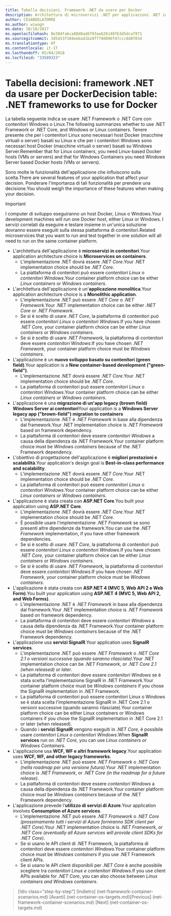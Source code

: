 ```yaml
---
title: Tabella decisioni. Framework .NET da usare per Docker
description: Architettura di microservizi .NET per applicazioni .NET in contenitori | Tabella decisioni, framework .NET da usare per Docker
author: CESARDELATORRE
ms.author: wiwagn
ms.date: 10/18/2017
ms.openlocfilehash: 0e384fabca88d8ad6f93ae626140fb3d5dcaf971
ms.sourcegitcommit: 3d5d33f384eeba41b2dff79d096f47ccc8d8f03d
ms.translationtype: HT
ms.contentlocale: it-IT
ms.lasthandoff: 05/04/2018
ms.locfileid: "33589323"
---
```

# <a name="decision-table-net-frameworks-to-use-for-docker"></a><span data-ttu-id="84099-104">Tabella decisioni: framework .NET da usare per Docker</span><span class="sxs-lookup"><span data-stu-id="84099-104">Decision table: .NET frameworks to use for Docker</span></span>

<span data-ttu-id="84099-105">La tabella seguente indica se usare .NET Framework o .NET Core con contenitori Windows o Linux.</span><span class="sxs-lookup"><span data-stu-id="84099-105">The following summarizes whether to use .NET Framework or .NET Core, and Windows or Linux containers.</span></span> <span data-ttu-id="84099-106">Tenere presente che per i contenitori Linux sono necessari host Docker (macchine virtuali o server) basati su Linux e che per i contenitori Windows sono necessari host Docker (macchine virtuali o server) basati su Windows Server.</span><span class="sxs-lookup"><span data-stu-id="84099-106">Remember that for Linux containers, you need Linux-based Docker hosts (VMs or servers) and that for Windows Containers you need Windows Server based Docker hosts (VMs or servers).</span></span>

<span data-ttu-id="84099-107">Sono molte le funzionalità dell'applicazione che influiscono sulla scelta.</span><span class="sxs-lookup"><span data-stu-id="84099-107">There are several features of your application that affect your decision.</span></span> <span data-ttu-id="84099-108">Ponderare l'importanza di tali funzionalità per prendere una decisione.</span><span class="sxs-lookup"><span data-stu-id="84099-108">You should weigh the importance of these features when making your decision.</span></span>

> [!IMPORTANT]
> <span data-ttu-id="84099-109">I computer di sviluppo eseguiranno un host Docker, Linux o Windows.</span><span class="sxs-lookup"><span data-stu-id="84099-109">Your development machines will run one Docker host, either Linux or Windows.</span></span> <span data-ttu-id="84099-110">I servizi correlati da eseguire e testare insieme in un'unica soluzione dovranno essere eseguiti sulla stessa piattaforma di contenitori.</span><span class="sxs-lookup"><span data-stu-id="84099-110">Related microservices that you want to run and test together in one solution will all need to run on the same container platform.</span></span>

* <span data-ttu-id="84099-111">L'architettura dell'applicazione è **microservizi in contenitori**.</span><span class="sxs-lookup"><span data-stu-id="84099-111">Your application architecture choice is **Microservices on containers**.</span></span>
    - <span data-ttu-id="84099-112">L'implementazione .NET dovrà essere *.NET Core*.</span><span class="sxs-lookup"><span data-stu-id="84099-112">Your .NET implementation choice should be *.NET Core*.</span></span>
    - <span data-ttu-id="84099-113">La piattaforma di contenitori può essere *contenitori Linux* o *contenitori Windows*.</span><span class="sxs-lookup"><span data-stu-id="84099-113">Your container platform choice can be either *Linux containers* or *Windows containers*.</span></span>
* <span data-ttu-id="84099-114">L'architettura dell'applicazione è un'**applicazione monolitica**.</span><span class="sxs-lookup"><span data-stu-id="84099-114">Your application architecture choice is a **Monolithic application**.</span></span>
    - <span data-ttu-id="84099-115">L'implementazione .NET può essere *.NET Core* o *.NET Framework*.</span><span class="sxs-lookup"><span data-stu-id="84099-115">Your .NET implementation choice can be either *.NET Core* or *.NET Framework*.</span></span>
    - <span data-ttu-id="84099-116">Se si è scelto di usare *.NET Core*, la piattaforma di contenitori può essere *contenitori Linux* o *contenitori Windows*.</span><span class="sxs-lookup"><span data-stu-id="84099-116">If you have chosen *.NET Core*, your container platform choice can be either *Linux containers* or *Windows containers*.</span></span>
    - <span data-ttu-id="84099-117">Se si è scelto di usare *.NET Framework*, la piattaforma di contenitori deve essere *contenitori Windows*.</span><span class="sxs-lookup"><span data-stu-id="84099-117">If you have chosen *.NET Framework*, your container platform choice must be *Windows containers*.</span></span>
* <span data-ttu-id="84099-118">L'applicazione è un **nuovo sviluppo basato su contenitori (green field)**.</span><span class="sxs-lookup"><span data-stu-id="84099-118">Your application is a  **New container-based development ("green-field")**.</span></span>
    - <span data-ttu-id="84099-119">L'implementazione .NET dovrà essere *.NET Core*.</span><span class="sxs-lookup"><span data-stu-id="84099-119">Your .NET implementation choice should be *.NET Core*.</span></span>
    - <span data-ttu-id="84099-120">La piattaforma di contenitori può essere *contenitori Linux* o *contenitori Windows*.</span><span class="sxs-lookup"><span data-stu-id="84099-120">Your container platform choice can be either *Linux containers* or *Windows containers*.</span></span>
* <span data-ttu-id="84099-121">L'applicazione è una **migrazione di un'app legacy (brown field) Windows Server ai contenitori**</span><span class="sxs-lookup"><span data-stu-id="84099-121">Your application is a **Windows Server legacy app ("brown-field") migration to containers**</span></span>
    - <span data-ttu-id="84099-122">L'implementazione .NET è *.NET Framework* in base alla dipendenza dal framework.</span><span class="sxs-lookup"><span data-stu-id="84099-122">Your .NET implementation choice is *.NET Framework* based on framework dependency.</span></span>
    - <span data-ttu-id="84099-123">La piattaforma di contenitori deve essere *contenitori Windows* a causa della dipendenza da .NET Framework.</span><span class="sxs-lookup"><span data-stu-id="84099-123">Your container platform choice must be *Windows containers* because of the .NET Framework dependency.</span></span>
* <span data-ttu-id="84099-124">L'obiettivo di progettazione dell'applicazione è **migliori prestazioni e scalabilità**.</span><span class="sxs-lookup"><span data-stu-id="84099-124">Your application's design goal is **Best-in-class performance and scalability**.</span></span>
    - <span data-ttu-id="84099-125">L'implementazione .NET dovrà essere *.NET Core*.</span><span class="sxs-lookup"><span data-stu-id="84099-125">Your .NET implementation choice should be *.NET Core*.</span></span>
    - <span data-ttu-id="84099-126">La piattaforma di contenitori può essere *contenitori Linux* o *contenitori Windows*.</span><span class="sxs-lookup"><span data-stu-id="84099-126">Your container platform choice can be either *Linux containers* or *Windows containers*.</span></span>
* <span data-ttu-id="84099-127">L'applicazione è stata creata con **ASP.NET Core**.</span><span class="sxs-lookup"><span data-stu-id="84099-127">You built your application using **ASP.NET Core**.</span></span>
    - <span data-ttu-id="84099-128">L'implementazione .NET dovrà essere *.NET Core*.</span><span class="sxs-lookup"><span data-stu-id="84099-128">Your .NET implementation choice should be *.NET Core*.</span></span>
    - <span data-ttu-id="84099-129">È possibile usare l'implementazione *.NET Framework* se sono presenti altre dipendenze da framework.</span><span class="sxs-lookup"><span data-stu-id="84099-129">You can use the *.NET Framework* implementation, if you have other framework dependencies.</span></span>
    - <span data-ttu-id="84099-130">Se si è scelto di usare *.NET Core*, la piattaforma di contenitori può essere *contenitori Linux* o *contenitori Windows*.</span><span class="sxs-lookup"><span data-stu-id="84099-130">If you have chosen *.NET Core*, your container platform choice can be either *Linux containers* or *Windows containers*.</span></span>
    - <span data-ttu-id="84099-131">Se si è scelto di usare *.NET Framework*, la piattaforma di contenitori deve essere *contenitori Windows*.</span><span class="sxs-lookup"><span data-stu-id="84099-131">If you have chosen *.NET Framework*, your container platform choice must be *Windows containers*.</span></span>
* <span data-ttu-id="84099-132">L'applicazione è stata creata con **ASP.NET 4 (MVC 5, Web API 2 e Web Form)**.</span><span class="sxs-lookup"><span data-stu-id="84099-132">You built your application using **ASP.NET 4 (MVC 5, Web API 2, and Web Forms)**.</span></span>
    - <span data-ttu-id="84099-133">L'implementazione .NET è *.NET Framework* in base alla dipendenza dal framework.</span><span class="sxs-lookup"><span data-stu-id="84099-133">Your .NET implementation choice is *.NET Framework* based on framework dependency.</span></span>
    - <span data-ttu-id="84099-134">La piattaforma di contenitori deve essere *contenitori Windows* a causa della dipendenza da .NET Framework.</span><span class="sxs-lookup"><span data-stu-id="84099-134">Your container platform choice must be *Windows containers* because of the .NET Framework dependency.</span></span>
* <span data-ttu-id="84099-135">L'applicazione usa **servizi SignalR**.</span><span class="sxs-lookup"><span data-stu-id="84099-135">Your application uses **SignalR services**.</span></span>
    - <span data-ttu-id="84099-136">L'implementazione .NET può essere *.NET Framework* o *.NET Core 2.1 o versioni successive (quando saranno rilasciate)*.</span><span class="sxs-lookup"><span data-stu-id="84099-136">Your .NET implementation choice can be *.NET Framework*, or *.NET Core 2.1 (when released) or later*.</span></span>
    - <span data-ttu-id="84099-137">La piattaforma di contenitori deve essere *contenitori Windows* se è stata scelta l'implementazione SignalR in .NET Framework.</span><span class="sxs-lookup"><span data-stu-id="84099-137">Your container platform choice must be *Windows containers* if you chose the SignalR implementation in .NET Framework.</span></span>
    - <span data-ttu-id="84099-138">La piattaforma di contenitori può essere contenitori Linux o Windows se è stata scelta l'implementazione SignalR in .NET Core 2.1 o versioni successive (quando saranno rilasciate).</span><span class="sxs-lookup"><span data-stu-id="84099-138">Your container platform choice can be either Linux containers or Windows containers if you chose the SignalR implementation in .NET Core 2.1 or later (when released).</span></span>  
    - <span data-ttu-id="84099-139">Quando i **servizi SignalR** vengono eseguiti in *.NET Core*, è possibile usare *contenitori Linux o contenitori Windows*.</span><span class="sxs-lookup"><span data-stu-id="84099-139">When **SignalR services** run on *.NET Core*, you can use *Linux containers or Windows Containers*.</span></span>
* <span data-ttu-id="84099-140">L'applicazione usa **WCF, WF e altri framework legacy**.</span><span class="sxs-lookup"><span data-stu-id="84099-140">Your application uses **WCF, WF, and other legacy frameworks**.</span></span>
    - <span data-ttu-id="84099-141">L'implementazione .NET può essere *.NET Framework* o *.NET Core (nella roadmap per una versione futura)*.</span><span class="sxs-lookup"><span data-stu-id="84099-141">Your .NET implementation choice is *.NET Framework*, or *.NET Core (in the roadmap for a future release)*.</span></span>
    - <span data-ttu-id="84099-142">La piattaforma di contenitori deve essere *contenitori Windows* a causa della dipendenza da .NET Framework.</span><span class="sxs-lookup"><span data-stu-id="84099-142">Your container platform choice must be *Windows containers* because of the .NET Framework dependency.</span></span>
* <span data-ttu-id="84099-143">L'applicazione prevede l'**utilizzo di servizi di Azure**.</span><span class="sxs-lookup"><span data-stu-id="84099-143">Your application involves **Consumption of Azure services**.</span></span>
    - <span data-ttu-id="84099-144">L'implementazione .NET può essere *.NET Framework* o *.NET Core (prossimamente tutti i servizi di Azure forniranno SDK client per .NET Core)*.</span><span class="sxs-lookup"><span data-stu-id="84099-144">Your .NET implementation choice is *.NET Framework*, or *.NET Core (eventually all Azure services will provide client SDKs for .NET Core)*.</span></span>
    - <span data-ttu-id="84099-145">Se si usano le API client di .NET Framework, la piattaforma di contenitori deve essere *contenitori Windows*.</span><span class="sxs-lookup"><span data-stu-id="84099-145">Your container platform choice must be *Windows containers* if you use .NET Framework client APIs.</span></span>
    - <span data-ttu-id="84099-146">Se si usano le API client disponibili per *.NET Core* è anche possibile scegliere tra *contenitori Linux e contenitori Windows*.</span><span class="sxs-lookup"><span data-stu-id="84099-146">If you use client APIs available for *.NET Core*, you can also choose between *Linux containers and Windows containers*.</span></span>

>[!div class="step-by-step"]
<span data-ttu-id="84099-147">[Indietro] (net-framework-container-scenarios.md) [Avanti] (net-container-os-targets.md)</span><span class="sxs-lookup"><span data-stu-id="84099-147">[Previous] (net-framework-container-scenarios.md) [Next] (net-container-os-targets.md)</span></span>
